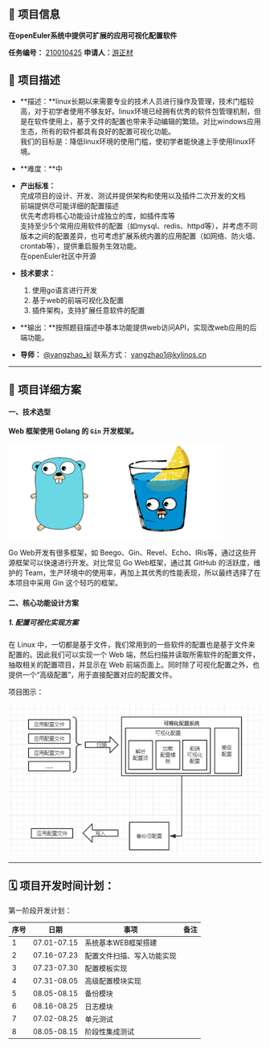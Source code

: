 ## 📕 项目信息
**在openEuler系统中提供可扩展的应用可视化配置软件**

**任务编号：** <ins>210010425</ins>
**申请人：**<ins>游正材</ins>

## 👀 项目描述
-   **描述：**linux长期以来需要专业的技术人员进行操作及管理，技术门槛较高，对于初学者使用不够友好。linux环境已经拥有优秀的软件包管理机制，但是在软件使用上，基于文件的配置也带来手动编辑的繁琐。对比windows应用生态，所有的软件都具有良好的配置可视化功能。  
	我们的目标是：降低linux环境的使用门槛，使初学者能快速上手使用linux环境。
-   **难度：**中
- **产出标准：**  
完成项目的设计、开发、测试并提供架构和使用以及插件二次开发的文档  
前端提供尽可能详细的配置描述  
优先考虑将核心功能设计成独立的库，如插件库等  
支持至少5个常用应用软件的配置（如mysql、redis、httpd等），并考虑不同版本之间的配置差异，也可考虑扩展系统内置的应用配置（如网络、防火墙、crontab等），提供重启服务生效功能。  
在openEuler社区中开源

-   **技术要求：**  
    1. 使用go语言进行开发  
	2. 基于web的前端可视化及配置  
    3. 插件架构，支持扩展任意软件的配置
-   **输出：**按照题目描述中基本功能提供web访问API，实现改web应用的后端功能。
-   **导师：** [@yangzhao\_kl](https://gitee.com/yangzhao_kl) 联系方式： [yangzhao1@kylinos.cn](mailto:yangzhao1@kylinos.cn)

---
## 📝 项目详细方案

#### 一、技术选型
**Web 框架使用 Golang 的 `Gin` 开发框架。**

![](images/Pasted%20image%2020210613182526.png)

Go Web开发有很多框架，如 Beego、Gin、Revel、Echo、IRis等，通过这些开源框架可以快速进行开发。对比常见 Go Web框架，通过其 GitHub 的活跃度，维护的 Team，生产环境中的使用率，再加上其优秀的性能表现，所以最终选择了在本项目中采用 Gin 这个轻巧的框架。

#### 二、核心功能设计方案
##### 1. 配置可视化实现方案
在 Linux 中，一切都是基于文件，我们常用到的一些软件的配置也是基于文件来配置的。因此我们可以实现一个 Web 端，然后扫描并读取所需软件的配置文件，抽取相关的配置项目，并显示在 Web 前端页面上。同时除了可视化配置之外，也提供一个“高级配置”，用于直接配置对应的配置文件。

项目图示：

![](images/Pasted%20image%2020210613230112.png)






---
## 🗓 项目开发时间计划：
第一阶段开发计划：

| 序号 | 日期        | 事项                   | 备注 |
| ---- | ----------- | ---------------------- | ---- |
| 1    | 07.01-07.15 | 系统基本WEB框架搭建 |      |
| 2    | 07.16-07.23 | 配置文件扫描、写入功能实现       |      |
| 3    | 07.23-07.30 | 配置模板实现     |      |
| 4    | 07.31-08.05 | 高级配置模块实现   |      |
| 5    | 08.05-08.15 |     备份模块     |      |
| 6    | 08.16-08.25 | 日志模块               |      |
| 7    | 07.02-08.25 | 单元测试               |      |
| 8    | 08.05-08.15 | 阶段性集成测试         |      |
